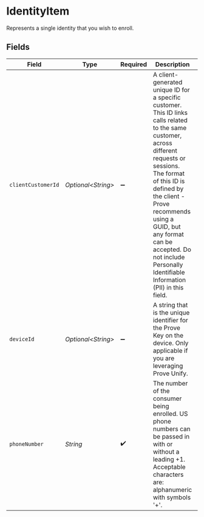 # IdentityItem

Represents a single identity that you wish to enroll.


## Fields

| Field                                                                                                                                                                                                                                                                                                                                  | Type                                                                                                                                                                                                                                                                                                                                   | Required                                                                                                                                                                                                                                                                                                                               | Description                                                                                                                                                                                                                                                                                                                            | Example                                                                                                                                                                                                                                                                                                                                |
| -------------------------------------------------------------------------------------------------------------------------------------------------------------------------------------------------------------------------------------------------------------------------------------------------------------------------------------- | -------------------------------------------------------------------------------------------------------------------------------------------------------------------------------------------------------------------------------------------------------------------------------------------------------------------------------------- | -------------------------------------------------------------------------------------------------------------------------------------------------------------------------------------------------------------------------------------------------------------------------------------------------------------------------------------- | -------------------------------------------------------------------------------------------------------------------------------------------------------------------------------------------------------------------------------------------------------------------------------------------------------------------------------------- | -------------------------------------------------------------------------------------------------------------------------------------------------------------------------------------------------------------------------------------------------------------------------------------------------------------------------------------- |
| `clientCustomerId`                                                                                                                                                                                                                                                                                                                     | *Optional\<String>*                                                                                                                                                                                                                                                                                                                    | :heavy_minus_sign:                                                                                                                                                                                                                                                                                                                     | A client-generated unique ID for a specific customer. This ID links calls related to the same customer, across different requests or sessions. The format of this ID is defined by the client - Prove recommends using a GUID, but any format can be accepted. Do not include Personally Identifiable Information (PII) in this field. | e0f78bc2-f748-4eda-9d29-d756844507fc                                                                                                                                                                                                                                                                                                   |
| `deviceId`                                                                                                                                                                                                                                                                                                                             | *Optional\<String>*                                                                                                                                                                                                                                                                                                                    | :heavy_minus_sign:                                                                                                                                                                                                                                                                                                                     | A string that is the unique identifier for the Prove Key on the device. Only applicable if you are leveraging Prove Unify.                                                                                                                                                                                                             | bf9ea15d-7dfa-4bb4-a64c-6c26b53472fc                                                                                                                                                                                                                                                                                                   |
| `phoneNumber`                                                                                                                                                                                                                                                                                                                          | *String*                                                                                                                                                                                                                                                                                                                               | :heavy_check_mark:                                                                                                                                                                                                                                                                                                                     | The number of the consumer being enrolled. US phone numbers can be passed in with or without a leading +1. Acceptable characters are: alphanumeric with symbols '+'.                                                                                                                                                                   | 2001001695                                                                                                                                                                                                                                                                                                                             |
